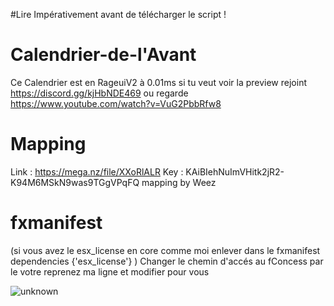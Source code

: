 #Lire Impérativement avant de télécharger le script !


# Calendrier-de-l'Avant
Ce Calendrier est en RageuiV2 à 0.01ms si tu veut voir la preview rejoint https://discord.gg/kjHbNDE469 ou regarde https://www.youtube.com/watch?v=VuG2PbbRfw8 

# Mapping
Link : https://mega.nz/file/XXoRlALR
Key : KAiBIehNuImVHitk2jR2-K94M6MSkN9was9TGgVPqFQ mapping by Weez

# fxmanifest 

(si vous avez le esx_license en core comme moi enlever dans le fxmanifest dependencies {'esx_license'} )
Changer le chemin d'accés au fConcess par le votre reprenez ma ligne et modifier pour vous


![unknown](https://user-images.githubusercontent.com/88659966/144093440-5825b336-4523-48e2-acf3-ddea5e04e853.png)
